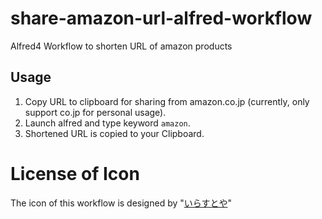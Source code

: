 # share-amazon-url-alfred-workflow
Alfred4 Workflow to shorten URL of amazon products

## Usage
1. Copy URL to clipboard for sharing from amazon.co.jp (currently, only support co.jp for personal usage).
2. Launch alfred and type keyword `amazon`.
3. Shortened URL is copied to your Clipboard.

# License of Icon
The icon of this workflow is designed by "[いらすとや](https://www.irasutoya.com)"
